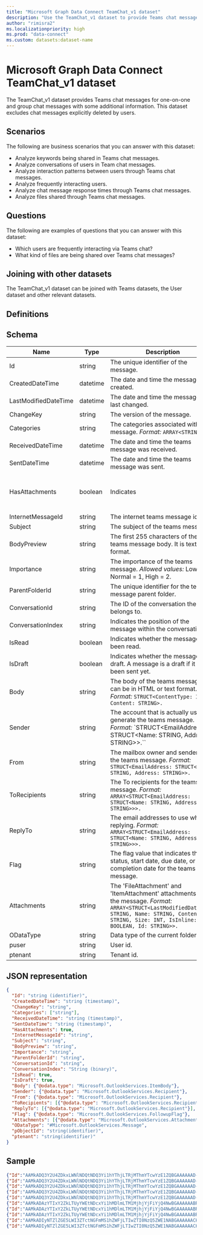 ```yaml
---
title: "Microsoft Graph Data Connect TeamChat_v1 dataset"
description: "Use the TeamChat_v1 dataset to provide Teams chat messages for one-on-one and group chat messages."
author: "rimisra2"
ms.localizationpriority: high
ms.prod: "data-connect"
ms.custom: datasets:dataset-name
---
```


# Microsoft Graph Data Connect TeamChat_v1 dataset

The TeamChat_v1 dataset provides Teams chat messages for one-on-one and group chat messages with some additional information. This dataset excludes chat messages explicitly deleted by users.

## Scenarios

The following are business scenarios that you can answer with this dataset:

- Analyze keywords being shared in Teams chat messages.
- Analyze conversations of users in Team chat messages.
- Analyze interaction patterns between users through Teams chat messages.
- Analyze frequently interacting users.
- Analyze chat message response times through Teams chat messages.
- Analyze files shared through Teams chat messages.

## Questions

The following are examples of questions that you can answer with this dataset:

- Which users are frequently interacting via Teams chat?
- What kind of files are being shared over Teams chat messages?

## Joining with other datasets

The TeamChat_v1 dataset can be joined with Teams datasets, the User dataset and other relevant datasets.

## Definitions


## Schema

| Name  | Type  |  Description  |  FilterOptions  |  IsDateFilter  | 
| ----------- | ----------- | ----------- | ----------- | ----------- |
| Id | 	string | 	The unique identifier of the message. | No | 	None | 
| CreatedDateTime | 	datetime | 	The date and time the message was created. |  Yes | Date | 
| LastModifiedDateTime | 	datetime | 	The date and time the message was last changed. |  Yes | Date | 
| ChangeKey | 	string	 | The version of the message. | 	No | 	None | 
| Categories | 	string | 	The categories associated with the message. *Format:* `ARRAY<STRING>.` | 	No | 	None | 
| ReceivedDateTime | 	datetime | 	The date and time the teams message was received. |  Yes | 	Date | 
| SentDateTime | 	datetime | 	The date and time the teams message was sent. |  Yes | 	Date | 
| HasAttachments | 	boolean | 	Indicates |  whether the teams message is an attachment. | 	No |  None | 
| InternetMessageId | 	string | 	The internet teams message id. |  No | 	None | 
| Subject | 	string | 	The subject of the teams message. |  No | 	None | 
| BodyPreview | 	string	|  The first 255 characters of the teams message body. It is text format. |  No | 	None | 
| Importance	|  string | The importance of the teams message. *Allowed values:* Low = 0, Normal = 1, High = 2. |  No | 	None | 
| ParentFolderId | 	string |  The unique identifier for the teams message parent folder. | No | 	None | 
| ConversationId | 	string |  The ID of the conversation the email belongs to. | No |  None | 
| ConversationIndex |  string | Indicates the position of the message within the conversation. |  No | None | 
| IsRead | 	boolean |  Indicates whether the message has been read. | 	No | None | 
| IsDraft |	boolean |  Indicates whether the message is a draft. A message is a draft if it hasn’t been sent yet. |	No |	None |
| Body |	string |  The body of the teams message. It can be in HTML or text format. *Format:* `STRUCT<ContentType: INT32, Content: STRING>.` |	No |  None |
| Sender |	string |  The account that is actually used to generate the teams message. *Format:* `STRUCT<EmailAddress: STRUCT<Name: STRING, Address: STRING>>.``	| No |	None |
| From |	string |  The mailbox owner and sender of the teams message. *Format:* `STRUCT<EmailAddress: STRUCT<Name: STRING, Address: STRING>>.` |	No |  None |
| ToRecipients | string	 | The To recipients for the teams message. *Format:* `ARRAY<STRUCT<EmailAddress: STRUCT<Name: STRING, Address: STRING>>>.` |	No |  None |
| ReplyTo |	string	| The email addresses to use when replying. *Format:* `ARRAY<STRUCT<EmailAddress: STRUCT<Name: STRING, Address: STRING>>>.` |	No |  None |
| Flag	| string |	The flag value that indicates the status, start date, due date, or completion date for the teams message. |	No | None |
| Attachments |	string | The 'FileAttachment' and 'ItemAttachment' attachments for the message. *Format:* `ARRAY<STRUCT<LastModifiedDateTime: STRING, Name: STRING, ContentType: STRING, Size: INT, IsInline: BOOLEAN, Id: STRING>>.`  | No |	None |
| ODataType	 | string |	Data type of the current folder. |	No |	None |
| puser |	string |  User id. |	No |  None |
| ptenant |	string |   Tenant id. | No  |  None |

## JSON representation

```json
{
  "Id": "string (identifier)",
  "CreatedDateTime": "string (timestamp)",
  "ChangeKey": "string",
  "Categories": ["string"],
  "ReceivedDateTime": "string (timestamp)",
  "SentDateTime": "string (timestamp)",
  "HasAttachments": true,
  "InternetMessageId": "string",
  "Subject": "string",
  "BodyPreview": "string",
  "Importance": "string",
  "ParentFolderId": "string",
  "ConversationId": "string",
  "ConversationIndex": "String (binary)",
  "IsRead": true,
  "IsDraft": true,
  "Body": {"@odata.type": "Microsoft.OutlookServices.ItemBody"},  
  "Sender": {"@odata.type": "Microsoft.OutlookServices.Recipient"},
  "From": {"@odata.type": "Microsoft.OutlookServices.Recipient"},
  "ToRecipients": [{"@odata.type": "Microsoft.OutlookServices.Recipient"}],
  "ReplyTo": [{"@odata.type": "Microsoft.OutlookServices.Recipient"}],
  "Flag": {"@odata.type": "Microsoft.OutlookServices.FollowupFlag"},
  "Attachments": [{"@odata.type": "Microsoft.OutlookServices.Attachment"}],
  "ODataType": "#Microsoft.OutlookServices.Message",
  "pObjectId": "string(identifier)",
  "ptenant": "string(identifier)"
}   
```

## Sample 


```json
{"Id":"AAMkADQ3Y2U4ZDkxLWNlNDQtNDQ3Yi1hYThjLTRjMThmYTcwYzE1ZQBGAAAAAAD-UfkfMt6YQJu0uJ3YDpmhBwBZ8R1Q_NixQ4JomsSKP1URAAAAAAFBAABZ8R1Q_NixQ4JomsSKP1URAAAAAYikAAA=","CreatedDateTime":"2021-05-05T18:38:45Z","LastModifiedDateTime":"2021-05-05T18:38:46Z","ChangeKey":"CQAAABYAAABZ8R1Q+NixQ4JomsSKP1URAAAAACcN","Categories": "[\"Orange Category\", \"Green Category\", \"Blue Category\"]","ReceivedDateTime":"2021-05-05T18:38:44Z","SentDateTime":"2021-05-05T18:38:44Z","HasAttachments":false,"InternetMessageId":"1620239924329","Subject":"RE: Meeting","BodyPreview":"Hi Megan. Were you able to finalize our team offsite agenda?","Importance":"Normal","ParentFolderId":"AAMkADQ3Y2U4ZDkxLWNlNDQtNDQ3Yi1hYThjLTRjMThmYTcwYzE1ZQAuAAAAAAD-UfkfMt6YQJu0uJ3YDpmhAQBZ8R1Q_NixQ4JomsSKP1URAAAAAAFBAAA=","ConversationId":"AAQkADQ3Y2U4ZDkxLWNlNDQtNDQ3Yi1hYThjLTRjMThmYTcwYzE1ZQAQAGJWUSDmsfcg_x9jLboVltc=","ConversationIndex":"AQHXQd3gYlZRIOax9yD7H2MtuhWW1w==","IsRead":true,"IsDraft":false,"Body":{"ContentType":"Microsoft.OutlookServices.BodyType'HTML'","Content":"<html><head>\r\n<meta http-equiv=\"Content-Type\" content=\"text/html; charset=utf-8\"><meta content=\"text/html; charset=us-ascii\"></head><body>Hi Megan. Were you able to finalize our team offsite agenda? </body></html>"},"Sender":{"EmailAddress":{"Name":"Patti Fernandez","Address":"PattiF@M365x413676.OnMicrosoft.com"}},"From":{"EmailAddress":{"Name":"Patti Fernandez","Address":"PattiF@M365x413676.OnMicrosoft.com"}},"ToRecipients":[{"EmailAddress":{"Name":"Megan Bowen","Address":"MeganB@M365x413676.OnMicrosoft.com"}}],"ReplyTo":"[{ \"EmailAddress\": { \"Name\": \"John Doe\", \"Address\": \"johnd@contoso.com\" } }]","Flag":{"FlagStatus":"Microsoft.OutlookServices.FollowupFlagStatus'NotFlagged'"},"Attachments":[],"ODataType":"#Microsoft.OutlookServices.Message","puser":"0a863fbf-47f5-4e3f-9b0b-0bfaec763723","ptenant":"82100b66-ace5-4bd1-a137-f11432b93451" }
{"Id":"AAMkADQ3Y2U4ZDkxLWNlNDQtNDQ3Yi1hYThjLTRjMThmYTcwYzE1ZQBGAAAAAAD-UfkfMt6YQJu0uJ3YDpmhBwBZ8R1Q_NixQ4JomsSKP1URAAAAAAFBAABZ8R1Q_NixQ4JomsSKP1URAAAAAYilAAA=","CreatedDateTime":"2021-05-05T18:38:45Z","LastModifiedDateTime":"2021-05-05T18:38:46Z","ChangeKey":"CQAAABYAAABZ8R1Q+NixQ4JomsSKP1URAAAAACcL","Categories":[],"ReceivedDateTime":"2021-05-05T18:38:44Z","SentDateTime":"2021-05-05T18:38:44Z","HasAttachments":false,"InternetMessageId":"1620239924666","Subject":"","BodyPreview":"Hi Patti. It's about done.","Importance":"Normal","ParentFolderId":"AAMkADQ3Y2U4ZDkxLWNlNDQtNDQ3Yi1hYThjLTRjMThmYTcwYzE1ZQAuAAAAAAD-UfkfMt6YQJu0uJ3YDpmhAQBZ8R1Q_NixQ4JomsSKP1URAAAAAAFBAAA=","ConversationId":"AAQkADQ3Y2U4ZDkxLWNlNDQtNDQ3Yi1hYThjLTRjMThmYTcwYzE1ZQAQAMRD8QI2TRoGMaHlTEfVu6A=","ConversationIndex":"AQHXQd3gxEPxAjZNGgYxoeVMR9W7oA==","IsRead":true,"IsDraft":false,"Body":{"ContentType":"Microsoft.OutlookServices.BodyType'HTML'","Content":"<html><head>\r\n<meta http-equiv=\"Content-Type\" content=\"text/html; charset=utf-8\"><meta content=\"text/html; charset=us-ascii\"></head><body>Hi Patti. It's about done. </body></html>"},"Sender":{"EmailAddress":{"Name":"Megan Bowen","Address":"MeganB@M365x413676.OnMicrosoft.com"}},"From":{"EmailAddress":{"Name":"Megan Bowen","Address":"MeganB@M365x413676.OnMicrosoft.com"}},"ToRecipients":[{"EmailAddress":{"Name":"Patti Fernandez","Address":"PattiF@M365x413676.OnMicrosoft.com"}}],"ReplyTo":[],"Flag":{"FlagStatus":"Microsoft.OutlookServices.FollowupFlagStatus'NotFlagged'"},"Attachments":[],"ODataType":"#Microsoft.OutlookServices.Message","puser":"0a863fbf-47f5-4e3f-9b0b-0bfaec763723","ptenant":"82100b66-ace5-4bd1-a137-f11432b93451"}
{"Id":"AAMkADQ3Y2U4ZDkxLWNlNDQtNDQ3Yi1hYThjLTRjMThmYTcwYzE1ZQBGAAAAAAD-UfkfMt6YQJu0uJ3YDpmhBwBZ8R1Q_NixQ4JomsSKP1URAAAAAAFBAABZ8R1Q_NixQ4JomsSKP1URAAAAAYimAAA=","CreatedDateTime":"2021-05-05T18:38:51Z","LastModifiedDateTime":"2021-05-05T18:38:52Z","ChangeKey":"CQAAABYAAABZ8R1Q+NixQ4JomsSKP1URAAAAACch","Categories":[],"ReceivedDateTime":"2021-05-05T18:38:50Z","SentDateTime":"2021-05-05T18:38:50Z","HasAttachments":false,"InternetMessageId":"1620239930591","Subject":"","BodyPreview":"Good work Megan! Excited for online yoga! I'd say this is good. Let's go ahead and announce to the rest of the team.","Importance":"Normal","ParentFolderId":"AAMkADQ3Y2U4ZDkxLWNlNDQtNDQ3Yi1hYThjLTRjMThmYTcwYzE1ZQAuAAAAAAD-UfkfMt6YQJu0uJ3YDpmhAQBZ8R1Q_NixQ4JomsSKP1URAAAAAAFBAAA=","ConversationId":"AAQkADQ3Y2U4ZDkxLWNlNDQtNDQ3Yi1hYThjLTRjMThmYTcwYzE1ZQAQAGFJCxEOpE8V5sJsZ4NuI6k=","ConversationIndex":"AQHXQd3kYUkLEQ6kTxXmwmxng24jqQ==","IsRead":true,"IsDraft":false,"Body":{"ContentType":"Microsoft.OutlookServices.BodyType'HTML'","Content":"<html><head>\r\n<meta http-equiv=\"Content-Type\" content=\"text/html; charset=utf-8\"><meta content=\"text/html; charset=us-ascii\"></head><body>Good work Megan! Excited for online yoga! I'd say this is good. Let's go ahead and announce to the rest of the team. </body></html>"},"Sender":{"EmailAddress":{"Name":"Patti Fernandez","Address":"PattiF@M365x413676.OnMicrosoft.com"}},"From":{"EmailAddress":{"Name":"Patti Fernandez","Address":"PattiF@M365x413676.OnMicrosoft.com"}},"ToRecipients":[{"EmailAddress":{"Name":"Megan Bowen","Address":"MeganB@M365x413676.OnMicrosoft.com"}}],"ReplyTo":[],"Flag":{"FlagStatus":"Microsoft.OutlookServices.FollowupFlagStatus'NotFlagged'"},"Attachments":[],"ODataType":"#Microsoft.OutlookServices.Message","puser":"0a863fbf-47f5-4e3f-9b0b-0bfaec763723","ptenant":"82100b66-ace5-4bd1-a137-f11432b93451"}
{"Id":"AAMkADQ3Y2U4ZDkxLWNlNDQtNDQ3Yi1hYThjLTRjMThmYTcwYzE1ZQBGAAAAAAD-UfkfMt6YQJu0uJ3YDpmhBwBZ8R1Q_NixQ4JomsSKP1URAAAAAAFBAABZ8R1Q_NixQ4JomsSKP1URAAAAAYinAAA=","CreatedDateTime":"2021-05-05T18:38:51Z","LastModifiedDateTime":"2021-05-05T18:38:52Z","ChangeKey":"CQAAABYAAABZ8R1Q+NixQ4JomsSKP1URAAAAACcj","Categories":[],"ReceivedDateTime":"2021-05-05T18:38:49Z","SentDateTime":"2021-05-05T18:38:49Z","HasAttachments":true,"InternetMessageId":"1620239929782","Subject":"","BodyPreview":"Here's the agenda. *attachment*","Importance":"Normal","ParentFolderId":"AAMkADQ3Y2U4ZDkxLWNlNDQtNDQ3Yi1hYThjLTRjMThmYTcwYzE1ZQAuAAAAAAD-UfkfMt6YQJu0uJ3YDpmhAQBZ8R1Q_NixQ4JomsSKP1URAAAAAAFBAAA=","ConversationId":"AAQkADQ3Y2U4ZDkxLWNlNDQtNDQ3Yi1hYThjLTRjMThmYTcwYzE1ZQAQAG8n_kzcdY2zkDARfGDW0Jk=","ConversationIndex":"AQHXQd3jbyf6TNx1jbOQMBF8YNbQmQ==","IsRead":true,"IsDraft":false,"Body":{"ContentType":"Microsoft.OutlookServices.BodyType'HTML'","Content":"<html><head>\r\n<meta http-equiv=\"Content-Type\" content=\"text/html; charset=utf-8\"><meta content=\"text/html; charset=us-ascii\"></head><body><div id=\"OwaReferenceAttachments\" style=\"display:none; visibility:hidden\"><div style=\"display:none; visibility:hidden\"><a href=\"https://m365x413676-my.sharepoint.com/personal/meganb_m365x413676_onmicrosoft_com/Documents/Microsoft%20Teams%20Chat%20Files/Offsite%20Agenda.png\" target=\"_blank\" style=\"text-decoration:none; margin:0px; font-size:14px; font-family:'Segoe UI','Segoe WP','Segoe UI WPC',Tahoma,Arial,sans-serif; color:rgb(0,114,198)\">Offsite Agenda.png<img width=\"0\" height=\"0\" src=\"dummy.jpg\" originalsrc=\"cid:cc782c08-b87b-4e67-b563-d10344ea7feb\" title=\"Offsite Agenda.png\" style=\"visibility:hidden; border:0px; display:none\"></a></div></div><div id=\"OwaReferenceAttachmentsEnd\" style=\"display:none; visibility:hidden\"></div>Here's the agenda. *attachment* </body></html>"},"Sender":{"EmailAddress":{"Name":"Megan Bowen","Address":"MeganB@M365x413676.OnMicrosoft.com"}},"From":{"EmailAddress":{"Name":"Megan Bowen","Address":"MeganB@M365x413676.OnMicrosoft.com"}},"ToRecipients":[{"EmailAddress":{"Name":"Patti Fernandez","Address":"PattiF@M365x413676.OnMicrosoft.com"}}],"ReplyTo":[],"Flag":{"FlagStatus":"Microsoft.OutlookServices.FollowupFlagStatus'NotFlagged'"},"Attachments":[{"Id":"AAMkADQ3Y2U4ZDkxLWNlNDQtNDQ3Yi1hYThjLTRjMThmYTcwYzE1ZQBGAAAAAAD-UfkfMt6YQJu0uJ3YDpmhBwBZ8R1Q_NixQ4JomsSKP1URAAAAAAFBAABZ8R1Q_NixQ4JomsSKP1URAAAAAYinAAABEgAQAMr27Up2rM5Nhc7fEa5aark=","LastModifiedDateTime":"2021-05-05T18:38:51Z","Name":"Offsite Agenda.png","ContentType":"image/png","Size":600,"IsInline":true,"ODataType":"#Microsoft.OutlookServices.ReferenceAttachment"}],"ODataType":"#Microsoft.OutlookServices.Message","puser":"0a863fbf-47f5-4e3f-9b0b-0bfaec763723","ptenant":"82100b66-ace5-4bd1-a137-f11432b93451"}
{"Id":"AAMkADQ3Y2U4ZDkxLWNlNDQtNDQ3Yi1hYThjLTRjMThmYTcwYzE1ZQBGAAAAAAD-UfkfMt6YQJu0uJ3YDpmhBwBZ8R1Q_NixQ4JomsSKP1URAAAAAAFBAABZ8R1Q_NixQ4JomsSKP1URAAAAAYioAAA=","CreatedDateTime":"2021-05-05T18:38:51Z","LastModifiedDateTime":"2021-05-05T18:38:53Z","ChangeKey":"CQAAABYAAABZ8R1Q+NixQ4JomsSKP1URAAAAACcm","Categories":[],"ReceivedDateTime":"2021-05-05T18:38:50Z","SentDateTime":"2021-05-05T18:38:50Z","HasAttachments":false,"InternetMessageId":"1620239930147","Subject":"","BodyPreview":"Namaste\r\n9:30A Yoga & guided meditation\r\n10:00A Kickoff & announcements\r\n10:30A Team exercise\r\n10:40A Setting an intention\r\n10:50A Break\r\n\r\n2021 roadmap\r\n11:05A Goalsetting & brainstorming\r\n11:35A Defining & prioritizing\r\n12:05A Group breakouts\r\n12:30A Lu","Importance":"Normal","ParentFolderId":"AAMkADQ3Y2U4ZDkxLWNlNDQtNDQ3Yi1hYThjLTRjMThmYTcwYzE1ZQAuAAAAAAD-UfkfMt6YQJu0uJ3YDpmhAQBZ8R1Q_NixQ4JomsSKP1URAAAAAAFBAAA=","ConversationId":"AAQkADQ3Y2U4ZDkxLWNlNDQtNDQ3Yi1hYThjLTRjMThmYTcwYzE1ZQAQABNbRfbuhGLtiQGxQ7-DunY=","ConversationIndex":"AQHXQd3kE1tF9u6EYu2JAbFDv8O6dg==","IsRead":true,"IsDraft":false,"Body":{"ContentType":"Microsoft.OutlookServices.BodyType'HTML'","Content":"<html><head>\r\n<meta http-equiv=\"Content-Type\" content=\"text/html; charset=utf-8\"><meta content=\"text/html; charset=us-ascii\"></head><body><strong>Namaste</strong><br>9:30A Yoga &amp; guided meditation<br>10:00A Kickoff &amp; announcements<br>10:30A Team exercise<br>10:40A Setting an intention<br>10:50A Break<br><br><strong>2021 roadmap</strong><br>11:05A Goalsetting &amp; brainstorming<br>11:35A Defining &amp; prioritizing<br>12:05A Group breakouts<br>12:30A Lunch &amp; virtual dance party<br><br><strong>Paving the way</strong><br>1:30P Goal mapping<br>2:00P Iteration<br>2:35P Share back &amp; discussion<br>3:35P Maps closure<br><br><strong>Closing</strong><br>4:10P Speeches &amp; recognition<br>5:00P Happy hour<br><br><strong>The Future</strong><br>4:10pm What does this all mean? 35 minutes<br>5:00pm Happy Hour (60 minutes)<br></body></html>"},"Sender":{"EmailAddress":{"Name":"Megan Bowen","Address":"MeganB@M365x413676.OnMicrosoft.com"}},"From":{"EmailAddress":{"Name":"Megan Bowen","Address":"MeganB@M365x413676.OnMicrosoft.com"}},"ToRecipients":[{"EmailAddress":{"Name":"Patti Fernandez","Address":"PattiF@M365x413676.OnMicrosoft.com"}}],"ReplyTo":[],"Flag":{"FlagStatus":"Microsoft.OutlookServices.FollowupFlagStatus'NotFlagged'"},"Attachments":[],"ODataType":"#Microsoft.OutlookServices.Message","puser":"0a863fbf-47f5-4e3f-9b0b-0bfaec763723","ptenant":"82100b66-ace5-4bd1-a137-f11432b93451"}
{"Id":"AAMkADAzYTIxY2ZkLTUyYWEtNDcxYi1hMDlmLTM1MjhjYjFiYjQ4NwBGAAAAAABRedvAfKlvSp0pklQljCtYBwAG6ILvJoObRa973YtplcVEAAAAAAFOAAAG6ILvJoObRa973YtplcVEAAAAAP3MAAA=","CreatedDateTime":"2021-05-05T18:30:18Z","LastModifiedDateTime":"2021-05-05T18:30:37Z","ChangeKey":"CQAAABYAAAAG6ILvJoObRa973YtplcVEAAAAACWy","Categories":[],"ReceivedDateTime":"2021-05-05T18:30:07Z","SentDateTime":"2021-05-05T18:30:07Z","HasAttachments":true,"InternetMessageId":"1620239407317","Subject":"","BodyPreview":"Please give final review by EOD so we can push to publishing","Importance":"Normal","ParentFolderId":"AAMkADAzYTIxY2ZkLTUyYWEtNDcxYi1hMDlmLTM1MjhjYjFiYjQ4NwAuAAAAAABRedvAfKlvSp0pklQljCtYAQAG6ILvJoObRa973YtplcVEAAAAAAFOAAA=","ConversationId":"AAQkADAzYTIxY2ZkLTUyYWEtNDcxYi1hMDlmLTM1MjhjYjFiYjQ4NwAQAAEg_WJ8lKF-wKvYyO6GToU=","ConversationIndex":"AQHXQdysASD5YnyUoX/Aq9jI7oZOhQ==","IsRead":true,"IsDraft":false,"Body":{"ContentType":"Microsoft.OutlookServices.BodyType'HTML'","Content":"<html><head>\r\n<meta http-equiv=\"Content-Type\" content=\"text/html; charset=utf-8\"><meta content=\"text/html; charset=us-ascii\"></head><body><div id=\"OwaReferenceAttachments\" style=\"display:none; visibility:hidden\"><div style=\"display:none; visibility:hidden\"><a href=\"https://m365x413676-my.sharepoint.com/personal/alexw_m365x413676_onmicrosoft_com/Documents/Microsoft%20Teams%20Chat%20Files/Contoso%20NextGen%20Camera%20Product%20Planning.docx\" target=\"_blank\" style=\"text-decoration:none; margin:0px; font-size:14px; font-family:'Segoe UI','Segoe WP','Segoe UI WPC',Tahoma,Arial,sans-serif; color:rgb(0,114,198)\">Contoso NextGen Camera Product Planning.docx<img width=\"0\" height=\"0\" src=\"dummy.jpg\" originalsrc=\"cid:47cad2f9-66c9-4b5a-9150-e9158d718c72\" title=\"Contoso NextGen Camera Product Planning.docx\" style=\"visibility:hidden; border:0px; display:none\"></a></div></div><div id=\"OwaReferenceAttachmentsEnd\" style=\"display:none; visibility:hidden\"></div>Please give final review by EOD so we can push to publishing </body></html>"},"Sender":{"EmailAddress":{"Name":"Alex Wilber","Address":"AlexW@M365x413676.OnMicrosoft.com"}},"From":{"EmailAddress":{"Name":"Alex Wilber","Address":"AlexW@M365x413676.OnMicrosoft.com"}},"ToRecipients":[{"EmailAddress":{"Name":"Megan Bowen","Address":"MeganB@M365x413676.OnMicrosoft.com"}}],"ReplyTo":[],"Flag":{"FlagStatus":"Microsoft.OutlookServices.FollowupFlagStatus'NotFlagged'"},"Attachments":[{"Id":"AAMkADAzYTIxY2ZkLTUyYWEtNDcxYi1hMDlmLTM1MjhjYjFiYjQ4NwBGAAAAAABRedvAfKlvSp0pklQljCtYBwAG6ILvJoObRa973YtplcVEAAAAAAFOAAAG6ILvJoObRa973YtplcVEAAAAAP3MAAABEgAQAFdFRCIQHvRGrQ1sL9Id5io=","LastModifiedDateTime":"2021-05-05T18:30:18Z","Name":"Contoso NextGen Camera Product Planning.docx","ContentType":"application/vnd.openxmlformats-officedocument.wordprocessingml.document","Size":890,"IsInline":true,"ODataType":"#Microsoft.OutlookServices.ReferenceAttachment"}],"ODataType":"#Microsoft.OutlookServices.Message","puser":"0d83c6c7-2d2f-4c02-9cf9-c405ade49a1a","ptenant":"82100b66-ace5-4bd1-a137-f11432b93451"}
{"Id":"AAMkADAzYTIxY2ZkLTUyYWEtNDcxYi1hMDlmLTM1MjhjYjFiYjQ4NwBGAAAAAABRedvAfKlvSp0pklQljCtYBwAG6ILvJoObRa973YtplcVEAAAAAAFOAAAG6ILvJoObRa973YtplcVEAAAAAP3NAAA=","CreatedDateTime":"2021-05-05T18:37:47Z","LastModifiedDateTime":"2021-05-05T18:37:48Z","ChangeKey":"CQAAABYAAAAG6ILvJoObRa973YtplcVEAAAAACqx","Categories":[],"ReceivedDateTime":"2021-05-05T18:37:45Z","SentDateTime":"2021-05-05T18:37:45Z","HasAttachments":false,"InternetMessageId":"1620239865698","Subject":"","BodyPreview":"Hey there. We just received a UI Power App design request from a client. Would anyone here have any bandwidth to take this on? This is based off an existing app, and we would only need to make updates to the UI.","Importance":"Normal","ParentFolderId":"AAMkADAzYTIxY2ZkLTUyYWEtNDcxYi1hMDlmLTM1MjhjYjFiYjQ4NwAuAAAAAABRedvAfKlvSp0pklQljCtYAQAG6ILvJoObRa973YtplcVEAAAAAAFOAAA=","ConversationId":"AAQkADAzYTIxY2ZkLTUyYWEtNDcxYi1hMDlmLTM1MjhjYjFiYjQ4NwAQACNMLpdNu3W7AZ7xFmsKXcw=","ConversationIndex":"AQHXQd29I0wul027dbsBnvEWawpdzA==","IsRead":true,"IsDraft":false,"Body":{"ContentType":"Microsoft.OutlookServices.BodyType'HTML'","Content":"<html><head>\r\n<meta http-equiv=\"Content-Type\" content=\"text/html; charset=utf-8\"><meta content=\"text/html; charset=us-ascii\"></head><body>Hey there. We just received a UI Power App design request from a client. Would anyone here have any bandwidth to take this on? This is based off an existing app, and we would only need to make updates to the UI. </body></html>"},"Sender":{"EmailAddress":{"Name":"Christie Cline","Address":"ChristieC@M365x413676.OnMicrosoft.com"}},"From":{"EmailAddress":{"Name":"Christie Cline","Address":"ChristieC@M365x413676.OnMicrosoft.com"}},"ToRecipients":[{"EmailAddress":{"Name":"Alex Wilber","Address":"AlexW@M365x413676.OnMicrosoft.com"}},{"EmailAddress":{"Name":"Irvin Sayers","Address":"IrvinS@M365x413676.OnMicrosoft.com"}},{"EmailAddress":{"Name":"Johanna Lorenz","Address":"JohannaL@M365x413676.OnMicrosoft.com"}},{"EmailAddress":{"Name":"Lynne Robbins","Address":"LynneR@M365x413676.OnMicrosoft.com"}},{"EmailAddress":{"Name":"Megan Bowen","Address":"MeganB@M365x413676.OnMicrosoft.com"}}],"ReplyTo":[],"Flag":{"FlagStatus":"Microsoft.OutlookServices.FollowupFlagStatus'NotFlagged'"},"Attachments":[],"ODataType":"#Microsoft.OutlookServices.Message","puser":"0d83c6c7-2d2f-4c02-9cf9-c405ade49a1a","ptenant":"82100b66-ace5-4bd1-a137-f11432b93451"}
{"Id":"AAMkADAzYTIxY2ZkLTUyYWEtNDcxYi1hMDlmLTM1MjhjYjFiYjQ4NwBGAAAAAABRedvAfKlvSp0pklQljCtYBwAG6ILvJoObRa973YtplcVEAAAAAAFOAAAG6ILvJoObRa973YtplcVEAAAAAP3OAAA=","CreatedDateTime":"2021-05-05T18:37:47Z","LastModifiedDateTime":"2021-05-05T18:37:48Z","ChangeKey":"CQAAABYAAAAG6ILvJoObRa973YtplcVEAAAAACq0","Categories":[],"ReceivedDateTime":"2021-05-05T18:37:46Z","SentDateTime":"2021-05-05T18:37:46Z","HasAttachments":false,"InternetMessageId":"1620239866179","Subject":"","BodyPreview":"Christie, I have bandwidth this week. Shall we hop on a quick call to discuss?","Importance":"Normal","ParentFolderId":"AAMkADAzYTIxY2ZkLTUyYWEtNDcxYi1hMDlmLTM1MjhjYjFiYjQ4NwAuAAAAAABRedvAfKlvSp0pklQljCtYAQAG6ILvJoObRa973YtplcVEAAAAAAFOAAA=","ConversationId":"AAQkADAzYTIxY2ZkLTUyYWEtNDcxYi1hMDlmLTM1MjhjYjFiYjQ4NwAQABA8ly5T_yUK92It3S0E9ek=","ConversationIndex":"AQHXQd29EDyXLlP7JQr3Yi3dLQT16Q==","IsRead":true,"IsDraft":false,"Body":{"ContentType":"Microsoft.OutlookServices.BodyType'HTML'","Content":"<html><head>\r\n<meta http-equiv=\"Content-Type\" content=\"text/html; charset=utf-8\"><meta content=\"text/html; charset=us-ascii\"></head><body>Christie, I have bandwidth this week. Shall we hop on a quick call to discuss? </body></html>"},"Sender":{"EmailAddress":{"Name":"Johanna Lorenz","Address":"JohannaL@M365x413676.OnMicrosoft.com"}},"From":{"EmailAddress":{"Name":"Johanna Lorenz","Address":"JohannaL@M365x413676.OnMicrosoft.com"}},"ToRecipients":[{"EmailAddress":{"Name":"Alex Wilber","Address":"AlexW@M365x413676.OnMicrosoft.com"}},{"EmailAddress":{"Name":"Christie Cline","Address":"ChristieC@M365x413676.OnMicrosoft.com"}},{"EmailAddress":{"Name":"Irvin Sayers","Address":"IrvinS@M365x413676.OnMicrosoft.com"}},{"EmailAddress":{"Name":"Lynne Robbins","Address":"LynneR@M365x413676.OnMicrosoft.com"}},{"EmailAddress":{"Name":"Megan Bowen","Address":"MeganB@M365x413676.OnMicrosoft.com"}}],"ReplyTo":[],"Flag":{"FlagStatus":"Microsoft.OutlookServices.FollowupFlagStatus'NotFlagged'"},"Attachments":[],"ODataType":"#Microsoft.OutlookServices.Message","puser":"0d83c6c7-2d2f-4c02-9cf9-c405ade49a1a","ptenant":"82100b66-ace5-4bd1-a137-f11432b93451"}
{"Id":"AAMkADIyNTZlZGE5LWI3ZTctNGFmMS1hZWFjLTIwZTI0NzQ5ZWE1NABGAAAAAACH5vR8kY2rQZaGr5miyA6LBwAfFov8oJymR5Q0LAVtbwCpAAAAAAE4AAAfFov8oJymR5Q0LAVtbwCpAAAAAZLhAAA=","CreatedDateTime":"2021-05-05T18:37:36Z","LastModifiedDateTime":"2021-05-05T18:37:37Z","ChangeKey":"CQAAABYAAAAfFov8oJymR5Q0LAVtbwCpAAAAACE+","Categories":[],"ReceivedDateTime":"2021-05-05T18:37:34Z","SentDateTime":"2021-05-05T18:37:34Z","HasAttachments":false,"InternetMessageId":"1620239854868","Subject":"","BodyPreview":"Hi Team. UI/UX copy guidelines for web need to be updated by end of month. Can we hop on a quick call in the next 10 minutes to discuss? @Lynne and @Megan I am calling on you both to update our deliverable format for this. The current one is a bit outdate","Importance":"Normal","ParentFolderId":"AQMkADIyADU2ZWRhOS1iN2U3LTRhZjEtYWVhYy0yMGUyNDc0OWVhNTQALgAAA4fm9HyRjatBloavmaLIDosBAB8Wi-ygnKZHlDQsBW1vAKkAAAIBOAAAAA==","ConversationId":"AAQkADIyNTZlZGE5LWI3ZTctNGFmMS1hZWFjLTIwZTI0NzQ5ZWE1NAAQABOKEp-6JJVKPOt1oqbmXnM=","ConversationIndex":"AQHXQd23E4oSn/oklUo863WipuZecw==","IsRead":true,"IsDraft":false,"Body":{"ContentType":"Microsoft.OutlookServices.BodyType'HTML'","Content":"<html><head>\r\n<meta http-equiv=\"Content-Type\" content=\"text/html; charset=utf-8\"><meta content=\"text/html; charset=us-ascii\"></head><body>Hi Team. UI/UX copy guidelines for web need to be updated by end of month. Can we hop on a quick call in the next 10 minutes to discuss? @Lynne and @Megan I am calling on you both to update our deliverable format for this. The current one is a bit outdated. Let us know if you can meet. </body></html>"},"Sender":{"EmailAddress":{"Name":"Diego Siciliani","Address":"DiegoS@M365x413676.OnMicrosoft.com"}},"From":{"EmailAddress":{"Name":"Diego Siciliani","Address":"DiegoS@M365x413676.OnMicrosoft.com"}},"ToRecipients":[{"EmailAddress":{"Name":"Isaiah Langer","Address":"IsaiahL@M365x413676.OnMicrosoft.com"}},{"EmailAddress":{"Name":"Joni Sherman","Address":"JoniS@M365x413676.OnMicrosoft.com"}},{"EmailAddress":{"Name":"Lynne Robbins","Address":"LynneR@M365x413676.OnMicrosoft.com"}},{"EmailAddress":{"Name":"Megan Bowen","Address":"MeganB@M365x413676.OnMicrosoft.com"}},{"EmailAddress":{"Name":"Miriam Graham","Address":"MiriamG@M365x413676.OnMicrosoft.com"}}],"ReplyTo":[],"Flag":{"FlagStatus":"Microsoft.OutlookServices.FollowupFlagStatus'NotFlagged'"},"Attachments":[],"ODataType":"#Microsoft.OutlookServices.Message","puser":"202cab7d-8fda-40c9-9585-be367e34848f","ptenant":"82100b66-ace5-4bd1-a137-f11432b93451" }
{"Id":"AAMkADIyNTZlZGE5LWI3ZTctNGFmMS1hZWFjLTIwZTI0NzQ5ZWE1NABGAAAAAACH5vR8kY2rQZaGr5miyA6LBwAfFov8oJymR5Q0LAVtbwCpAAAAAAE4AAAfFov8oJymR5Q0LAVtbwCpAAAAAZLiAAA=","CreatedDateTime":"2021-05-05T18:37:38Z","LastModifiedDateTime":"2021-05-05T18:37:39Z","ChangeKey":"CQAAABYAAAAfFov8oJymR5Q0LAVtbwCpAAAAACFG","Categories":[],"ReceivedDateTime":"2021-05-05T18:37:37Z","SentDateTime":"2021-05-05T18:37:37Z","HasAttachments":false,"InternetMessageId":"1620239857368","Subject":"","BodyPreview":"That works for me as well. Chat soon.","Importance":"Normal","ParentFolderId":"AQMkADIyADU2ZWRhOS1iN2U3LTRhZjEtYWVhYy0yMGUyNDc0OWVhNTQALgAAA4fm9HyRjatBloavmaLIDosBAB8Wi-ygnKZHlDQsBW1vAKkAAAIBOAAAAA==","ConversationId":"AAQkADIyNTZlZGE5LWI3ZTctNGFmMS1hZWFjLTIwZTI0NzQ5ZWE1NAAQAHNO1uvexptkFtCPIAPrFLU=","ConversationIndex":"AQHXQd24c07W697Gm2QW0I8gA+sUtQ==","IsRead":true,"IsDraft":false,"Body":{"ContentType":"Microsoft.OutlookServices.BodyType'HTML'","Content":"<html><head>\r\n<meta http-equiv=\"Content-Type\" content=\"text/html; charset=utf-8\"><meta content=\"text/html; charset=us-ascii\"></head><body>That works for me as well. Chat soon. </body></html>"},"Sender":{"EmailAddress":{"Name":"Lynne Robbins","Address":"LynneR@M365x413676.OnMicrosoft.com"}},"From":{"EmailAddress":{"Name":"Lynne Robbins","Address":"LynneR@M365x413676.OnMicrosoft.com"}},"ToRecipients":[{"EmailAddress":{"Name":"Diego Siciliani","Address":"DiegoS@M365x413676.OnMicrosoft.com"}},{"EmailAddress":{"Name":"Isaiah Langer","Address":"IsaiahL@M365x413676.OnMicrosoft.com"}},{"EmailAddress":{"Name":"Joni Sherman","Address":"JoniS@M365x413676.OnMicrosoft.com"}},{"EmailAddress":{"Name":"Megan Bowen","Address":"MeganB@M365x413676.OnMicrosoft.com"}},{"EmailAddress":{"Name":"Miriam Graham","Address":"MiriamG@M365x413676.OnMicrosoft.com"}}],"ReplyTo":[],"Flag":{"FlagStatus":"Microsoft.OutlookServices.FollowupFlagStatus'NotFlagged'"},"Attachments":[],"ODataType":"#Microsoft.OutlookServices.Message","puser":"202cab7d-8fda-40c9-9585-be367e34848f","ptenant":"82100b66-ace5-4bd1-a137-f11432b93451"}
```
